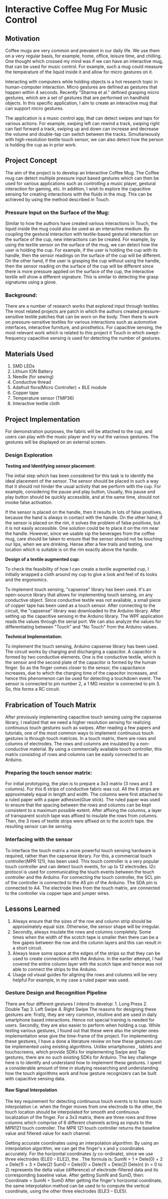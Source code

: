 <h1>Interactive Coffee Mug For Music Control</h1>
<h2>Motivation</h2>
<p>Coffee mugs are very common and prevalent in our daily life. We use them on a very regular basis, for example, home, office, leisure time, and chilling. One thought which crossed my mind was if we can have an interactive mug, that can be used for music control. For example, such a mug could measure the temperature of the liquid inside it and allow for micro gestures on it.</p>

<p>Interacting with computers while holding objects is a hot research topic in human-computer interaction. Micro gestures are defined as gestures that happen within 4 seconds. Recently “Sharma et al.” defined grasping micro gestures, which are a set of gestures that are performed on handheld objects. In this specific application, I aim to create an interactive mug that can support micro gestures.</p>

<p>The application is a music control app, that can detect swipes and taps for various actions. For example, swiping left can rewind a track, swiping right can fast forward a track, swiping up and down can increase and decrease the volume and double-tap can switch between the tracks. Simultaneously with high-resolution textile touch sensor, we can also detect how the person is holding the cup as in prior work.</p>

<h2>Project Concept</h2>
<p>The aim of the project is to develop an Interactive Coffee Mug. The Coffee mug can detect multiple pressure input based gestures which can then be used for various applications such as controlling a music player, gestural interaction for gaming, etc.  In addition, I wish to explore the capacitive sensing for creating interactions with the fluids in the mug. This can be achieved by using the method described in Touch.</p>

<h3>Pressure Input on the Surface of the Mug:</h3>

<p>Similar to how the authors have created various interactions in Touch, the liquid inside the mug could also be used as an interactive medium. By coupling the gestural interaction with textile-based gestural interaction on the surface of the cup, new interactions can be created. For example, by using the textile sensor on the surface of the mug, we can detect how the user is holding the cup. For example, if the user is holding the cup with its handle, then the sensor readings on the surface of the cup will be different. On the other hand, if the user is grasping the cup without using the handle, then the sensor reading on the surface of the cup will be different since there is more pressure applied on the surface of the cup, the interactive textile will show a different signature. This is similar to detecting the grasp signatures using a glove.</p>

<h3>Background:</h3>

<p>There are a number of research works that explored input through textiles. The most related projects are patch in which the authors created pressure-sensitive textile patches that can be worn on the body. Then there Is work on pressure-sensitive textiles for various interactions such as automotive interfaces, interactive furniture, and prosthetics. For capacitive sensing, the most relevant work which is related to this project it Touch in which swept-frequency capacitive sensing is used for detecting the number of gestures.</p>

<h2>Materials Used</h2>

1. SMD LEDs 
2. Lithium ION Battery
3. Needle (for sewing)
4. Conductive thread
5. Adafruit flora(Micro Controller) + BLE module 
6. Copper tape
7. Temperature sensor (TMP36)
8. Interactive textile cloth

<h2>Project Implementation</h2>
<p>For demonstration purposes, the fabric will be attached to the cup, and users can play with the music player and try out the various gestures. The gestures will be displayed on an external screen.</p>

<h3>Design Exploration</h3>

<b>Testing and Identifying sensor placement:</b>

<p>The initial step which has been considered for this task is to identify the ideal placement of the sensor. The sensor should be placed in such a way that it should not hinder the usual activity that we perform with the cup. For example, considering the pause and play button, Usually, this pause and play button should be quickly accessible, and at the same time, should not invoke false activation.</p>

<p>  If the sensor is placed on the handle, then it results in lots of false positives, because the hand is always in contact with the handle. On the other hand, if the sensor is placed on the rim, it solves the problem of false positives, but it is not easily accessible. One solution could be to place it on the rim near the handle. However, since we usable sip the beverages from the coffee mug, care should be taken to ensure that the sensor should not be touching our lips, when we are drinking. Hense after a few trails and testing, one location which is suitable is on the rim exactly above the handle. </p>

<b>Design of a textile augmented cup:</b>
<p>To check the feasibility of how I can create a textile augmented cup, I initially wrapped a cloth around my cup to give a look and feel of its looks and the ergonomics.</p>

<p>To implement touch sensing, "capsense" library has been used. It's an open-source library that allows for implementing touch sensing, on any conductive object. Since conductive textile was not available, a small piece of copper tape has been used as a touch sensor. After connecting to the circuit, the "capsense" library was downloaded to the Arduino library. After setting up the capacitive sensing in the Arduino library. The WPF application reads the values through the serial port. We can also analyze the values for differentiating between "Touch" and "No Touch" from the  Arduino values.</p>

<b>Technical Implementation:</b>

<p> To implement the touch sensing, Arduino capsense library has been used. The circuit works by charging and discharging a capacitor. A capacitor is formed by two conductive elements. One is the conductive textile, which is the sensor and the second plate of the capacitor is formed by the human finger. So as the finger comes closer to the sensor, the capacitance increases, due to which the charging time of the capacitor increases, and hence this phenomenon can be used for detecting a touchdown event. The sensor is connected to pin number 2, a 1 MΩ resistor is connected to pin 3. So, this forms a RC circuit.</p>

<h2>Frabrication of Touch Matrix </h2>

<p>After previously implementing capacitive touch sensing using the capsense library, I realized that we need a higher resolution sensing for realizing continuous touch gestures such as swipes. After reading a few papers and tutorials, one of the most common ways to implement continuous touch gestures is through touch matrices. In a touch matrix, there are rows and columns of electrodes. The rows and columns are insulated by a non-conductive material. By using a commercially available touch controller, this matrix consisting of rows and columns can be easily connected to an Arduino.</p>

<h3> Preparing the touch sensor matrix:</h3>

<p>   For initial prototyping, the plan is to prepare a 3x3 matrix (3 rows and 3 columns). For this 6 strips of conductive fabric was cut. All the 6 strips are approximately equal in length and width. The columns were first attached to a ruled paper with a paper adhesive(Glue stick). The ruled paper was used to ensure that the spacing between the rows and columns can be kept consistent to a maximum possible extent. After affixing the columns, a layer of transparent scotch tape was affixed to insulate the rows from columns. Then, the 3 rows of textile strips were affixed on to the scotch tape. the resulting sensor can be sensing.</p>

<h3> Interfacing with the sensor</h3>

<p> To interface the touch matrix a more powerful touch sensing hardware is required, rather than the capsense library. For this, a commercial touch controller(MPR 121), has been used. This touch controller is a very popular touch controller and can detect touch events, for up to 12 electrodes. I2c protocol is used for communicating the touch events between the touch controller and the Arduino. For connecting the touch controller, the SCL pin of the controller is connected to the A5 pin of the Arduino. The SDA pin is connected to A4. The electrode lines from the touch matrix, are connected to the controller via copper tape and jumper wires.</p>

<h2> Lessons Learned </h2>

1. Always ensure that the sizes of the row and column strip should be approximately equal size. Otherwise, the sensor shape will be irregular.
2. Secondly, always insulate the rows and columns completely. Some times when the width of the scotch tape is smaller then there can be a few gapes between the row and the column layers and this can result in a short circuit.
3. Always leave some space at the edges of the strips so that they can be used to create connections with the Arduino. In the earlier attempt, I had covered the entire column layer with the scotch tape and hence was not able to connect the strips to the Arduino.
4. Usage od visual guides for aligning the rows and columns will be very helpful For example, in my case a ruled paper was used. 

<h3>Gesture Design and Recognition Pipeline</h3>

<p> There are four different gestures I intend to develop:
    1. Long Press
    2. Double Tap
    3. Left Swipe
    4. Right Swipe
The reasons for designing these gestures are: firstly, they are very common, intuitive and are used in daily smartphone based interactions. Hence not special training is needed for users. Secondly, they are also easier to perform when holding a cup. While testing various gestures, I found out that these were also the simpler ones implementation wise give the time-frame of the project.
For implementing these gestures, I have a done a literature review on how these gestures can be implemented using existing algorithms. Unlike smartphones , tablets and touchscreens, which provide SDKs for implementing Swipe and Tap gestures, there are no such existing SDKs for Arduino. The key challenge here is to identify and understand how to implement these gestures. I spent a considerable amount of time in studying researching and understanding how the touch algorithms work and how gesture recognizers can be built with capacitive sensing data.
</p>

<h4>Raw Signal Interpolation</h4>
<p>The key requirement for detecting continuous touch events is to have touch interpolation i.e. when the finger moves from one electrode to the other, the touch location should be interpolated for smooth and continuous localization of the finger.
For a 3x3 matrix, there are three rows and three columns which comprise of 6 different channels acting as inputs to the MPR121 touch controller. The MPR 121 touch controller returns the baseline value and filtered value for each channel.

Getting accurate coordinates using an interpolation algorithm: By using an interpolation algorithm, we can get the finger's x and y coordinates accurately. For the horizontal coordinates (y co-ordinate), since we use three electrodes (ELE0 – ELE2), the . The formula is: 
SumN = 1 × Dele(0) + 2 × Dele(1) + 3 × Dele(2) 
SumD = Dele(0) + Dele(1) + Dele(2)
Dele(n) (n = 0 to 2) represents the delta value (difference) of electrode-filtered data and its corresponding baseline value. After getting SumN and SumD, then: 
Coordinate = SumN ÷ SumD 
After getting the finger's horizontal coordinate,  the same interpolation method can be used to  to compute the vertical coordinate, using the other three electrodes (ELE3 – ELE5).</p>
